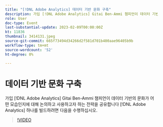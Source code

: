 ```yaml
---
title: "[!DNL Adobe Analytics] 데이터 기반 문화 구축"
description: 가입 [!DNL Adobe Analytics] Gitai Ben-Ammi 챔피언이 데이터 기반의 문화가 어떤 모습인지에 대해 논의하고 사용하고자 하는 전략을 공유합니다 [!DNL Adobe Analytics] 하나를 빌드하려면 다음을 수행하십시오.
role: User
doc-type: Event
last-substantial-update: 2023-02-09T00:00:00Z
kt: 11836
thumbnail: 3414131.jpeg
source-git-commit: 665f73494d34266d2f581d701b400aae96405b9b
workflow-type: tm+mt
source-wordcount: '52'
ht-degree: 0%

---
```



# 데이터 기반 문화 구축

가입 [!DNL Adobe Analytics] Gitai Ben-Ammi 챔피언이 데이터 기반의 문화가 어떤 모습인지에 대해 논의하고 사용하고자 하는 전략을 공유합니다 [!DNL Adobe Analytics] 하나를 빌드하려면 다음을 수행하십시오.

>[!VIDEO](https://video.tv.adobe.com/v/3414131/?quality=12&learn=on)
